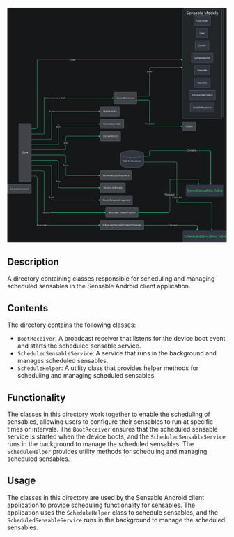 ![Alt text](./README.md.svg)

## Description

A directory containing classes responsible for scheduling and managing scheduled sensables in the Sensable Android client application.


## Contents

The directory contains the following classes:

* `BootReceiver`: A broadcast receiver that listens for the device boot event and starts the scheduled sensable service.
* `ScheduledSensableService`: A service that runs in the background and manages scheduled sensables.
* `ScheduleHelper`: A utility class that provides helper methods for scheduling and managing scheduled sensables.


## Functionality

The classes in this directory work together to enable the scheduling of sensables, allowing users to configure their sensables to run at specific times or intervals. The `BootReceiver` ensures that the scheduled sensable service is started when the device boots, and the `ScheduledSensableService` runs in the background to manage the scheduled sensables. The `ScheduleHelper` provides utility methods for scheduling and managing scheduled sensables.


## Usage

The classes in this directory are used by the Sensable Android client application to provide scheduling functionality for sensables. The application uses the `ScheduleHelper` class to schedule sensables, and the `ScheduledSensableService` runs in the background to manage the scheduled sensables.



